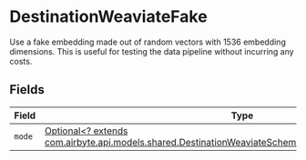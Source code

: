 # DestinationWeaviateFake

Use a fake embedding made out of random vectors with 1536 embedding dimensions. This is useful for testing the data pipeline without incurring any costs.


## Fields

| Field                                                                                                                                                                           | Type                                                                                                                                                                            | Required                                                                                                                                                                        | Description                                                                                                                                                                     |
| ------------------------------------------------------------------------------------------------------------------------------------------------------------------------------- | ------------------------------------------------------------------------------------------------------------------------------------------------------------------------------- | ------------------------------------------------------------------------------------------------------------------------------------------------------------------------------- | ------------------------------------------------------------------------------------------------------------------------------------------------------------------------------- |
| `mode`                                                                                                                                                                          | [Optional<? extends com.airbyte.api.models.shared.DestinationWeaviateSchemasEmbeddingEmbedding6Mode>](../../models/shared/DestinationWeaviateSchemasEmbeddingEmbedding6Mode.md) | :heavy_minus_sign:                                                                                                                                                              | N/A                                                                                                                                                                             |